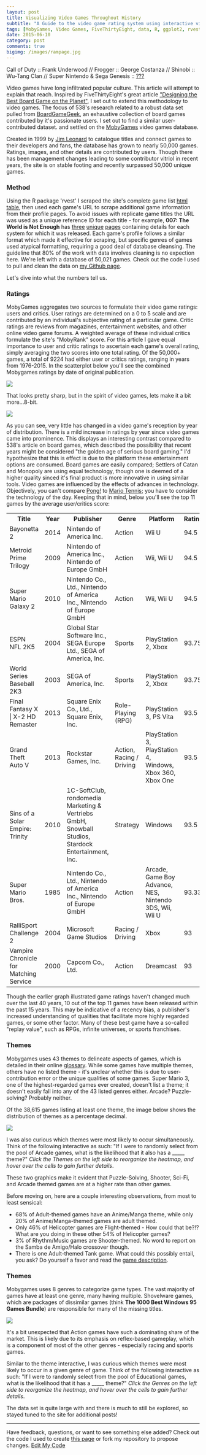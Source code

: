 ```yaml
---
layout: post
title: Visualizing Video Games Throughout History
subtitle: "A Guide to the video game rating system using interactive visuals."
tags: [MobyGames, Video Games, FiveThirtyEight, data, R, ggplot2, rvest, D3.js]
date: 2015-06-10
category: post
comments: true
bigimg: /images/rampage.jpg
---
```


<div class="well well-lg">Call of Duty :: Frank Underwood // Frogger :: George Costanza // Shinobi :: Wu-Tang Clan // Super Nintendo & Sega Genesis :: <a href="https://youtu.be/CHio4lLOhKc?t=2m32s">???</a></div>

<p>
Video games have long infiltrated popular culture. This article will attempt to explain that reach. Inspired by FiveThirtyEight's great article <a href="http://fivethirtyeight.com/features/designing-the-best-board-game-on-the-planet/">"Designing the Best Board Game on the Planet"</a>, I set out to extend this methodology to video games. The focus of 538's research related to a robust data set pulled from <a href="http://boardgamegeek.com/">BoardGameGeek</a>, an exhaustive collection of board games contributed by it's passionate users. I set out to find a similar user-contributed dataset. and settled on the <a href="https://www.mobygames.com/">MobyGames</a> video games database.

<p>
Created in 1999 by <a href="https://www.mobygames.com/info/faq5">Jim Leonard</a> to catalogue titles and connect games to their developers and fans, the database has grown to nearly 50,000 games. Ratings, images, and other details are contributed by users. Though there has been management changes leading to some contributor vitriol in recent years, the site is on stable footing and recently surpassed 50,000 unique games.
</p>

<h3>Method</h3>
<p>
Using the R package 'rvest' I scraped the site's complete game list <a href="http://www.mobygames.com/browse/games/list-games/">html table</a>, then used each game's URL to scrape additional game information from their profile pages. To avoid issues with replicate game titles the URL was used as a unique reference ID for each title - for example, <b>007: The World is Not Enough</b> has <a href="http://www.mobygames.com/game/007-the-world-is-not-enough">three</a> <a href="http://www.mobygames.com/game/007-the-world-is-not-enough_">unique</a> <a href="http://www.mobygames.com/game/007-the-world-is-not-enough__">pages</a> containing details for each system for which it was released. Each game's profile follows a similar format which made it effective for scraping, but specific genres of games used atypical formatting, requiring a good deal of database cleansing. The guideline that 80% of the work with data involves cleaning is no expection here. We're left with a database of 50,021 games. Check out the code I used to pull and clean the data on <a href="https://github.com/mikeleeco/Mobygames-Scraper/blob/master/MobygamesScraper.R">my Github page</a>.
</p>
<p>
Let's dive into what the numbers tell us.
</p>

<h3>Ratings</h3>
<p>
MobyGames aggregates two sources to formulate their video game ratings: users and critics. User ratings are determined on a 0 to 5 scale and are contributed by an individual's subjective rating of a particular game. Critic ratings are reviews from magazines, entertainment websites, and other online video game forums. A weighted average of these individual critics formulate the site's "MobyRank" score. For this article I gave equal importance to user and critic ratings to ascertain each game's overall rating, simply averaging the two scores into one total rating. Of the 50,000+ games, a total of 9224 had either user or critics ratings, ranging in years from 1976-2015. In the scatterplot below you'll see the combined Mobygames ratings by date of original publication.
</p>
<img src="/images/gamerank.png" class="img-responsive center-block center-block"></img>

<p>

That looks pretty sharp, but in the spirit of video games, lets make it a bit more...8-bit.
</p>
<p>
<img src="/images/mean_game_ranking_2d.png" class="img-responsive center-block"></img>
</p>

<p>
As you can see, very little has changed in a video game's reception by year of distribution. There is a mild increase in ratings by year since video games came into prominence. This displays an interesting contrast compared to 538's article on board games, which described the possibility that recent years might be considered "the golden age of serious board gaming." I'd hypothesize that this is effect is due to the platform these entertainment options are consumed. Board games are easily compared; Settlers of Catan and Monopoly are using equal technology, though one is deemed of a higher quality sinced it's final product is more innovative in using similar tools. Video games are influenced by the effects of advances in technology. Objectively, you can't compare <a href="https://www.mobygames.com/game/pong____">Pong!</a> to <a href="https://www.mobygames.com/game/mario-tennis">Mario Tennis</a>; you have to consider the technology of the day. Keeping that in mind, below you'll see the top 11 games by the average user/critics score:
</p>
<p>
<p><div class="table-responsive"><table class="table table-hover"><tr class="info"><th>Title</th><th>Year</th><th>Publisher</th><th>Genre</th><th>Platform</th><th>Rating</th></tr>
 <tr><td>Bayonetta 2</td><td>2014</td><td>Nintendo of America Inc.</td><td>Action</td><td>Wii U</td><td>94.5</td></tr>
 <tr><td>Metroid Prime Trilogy</td><td>2009</td><td>Nintendo of America Inc., Nintendo of Europe GmbH</td><td>Action</td><td>Wii, Wii U</td><td>94.5</td></tr>
 <tr><td>Super Mario Galaxy 2</td><td>2010</td><td>Nintendo Co., Ltd., Nintendo of America Inc., Nintendo of Europe GmbH</td><td>Action</td><td>Wii, Wii U</td><td>94.5</td></tr>
 <tr><td>ESPN NFL 2K5</td><td>2004</td><td>Global Star Software Inc., SEGA Europe Ltd., SEGA of America, Inc.</td><td>Sports</td><td>PlayStation 2, Xbox</td><td>93.75</td></tr>
 <tr><td>World Series Baseball 2K3</td><td>2003</td><td>SEGA of America, Inc.</td><td>Sports</td><td>PlayStation 2, Xbox</td><td>93.75</td></tr>
 <tr><td>Final Fantasy X | X-2 HD Remaster</td><td>2013</td><td>Square Enix Co., Ltd., Square Enix, Inc.</td><td>Role-Playing (RPG)</td><td>PlayStation 3, PS Vita</td><td>93.5</td></tr>
 <tr><td>Grand Theft Auto V</td><td>2013</td><td>Rockstar Games, Inc.</td><td>Action, Racing / Driving</td><td>PlayStation 3, PlayStation 4, Windows, Xbox 360, Xbox One</td><td>93.5</td></tr>
 <tr><td>Sins of a Solar Empire: Trinity</td><td>2010</td><td>1C-SoftClub, rondomedia Marketing & Vertriebs GmbH, Snowball Studios, Stardock Entertainment, Inc.</td><td>Strategy</td><td>Windows</td><td>93.5</td></tr>
 <tr><td>Super Mario Bros.</td><td>1985</td><td>Nintendo Co., Ltd., Nintendo of America Inc., Nintendo of Europe GmbH</td><td>Action</td><td>Arcade, Game Boy Advance, NES, Nintendo 3DS, Wii, Wii U</td><td>93.33</td></tr>
 <tr><td>RalliSport Challenge 2</td><td>2004</td><td>Microsoft Game Studios</td><td>Racing / Driving</td><td>Xbox</td><td>93</td></tr>
 <tr><td>Vampire Chronicle for Matching Service</td><td>2000</td><td>Capcom Co., Ltd.</td><td>Action</td><td>Dreamcast</td><td>93</td></tr></table></div></p>
</p>

<p>
Though the earlier graph illustrated game ratings haven't changed much over the last 40 years, 10 out of the top 11 games have been released within the past 15 years. This may be indicative of a recency bias, a publisher's increased understanding of qualities that facilitate more highly regarded games, or some other factor. Many of these best game have a so-called "replay value", such as RPGs, infinite universes, or sports franchises.
</p>


<h3>Themes</h3>
<p>
Mobygames uses 43 themes to delineate aspects of games, which is detailed in their online <a href="http://www.mobygames.com/glossary/genres">glossary</a>. While some games have multiple themes, others have no listed theme - it's unclear whether this is due to user-contribution error or the unique qualities of some games. Super Mario 3, one of the highest-regarded games ever created, doesn't list a theme; it doesn't easily fall into any of the 43 listed genres either. Arcade? Puzzle-solving? Probably neither.
</p>
<p>
Of the 38,615 games listing at least one theme, the image below shows the distribution of themes as a percentage decimal.
</p>
<img src="/images/games_by_theme.png" class="img-responsive center-block"></img>
<p>

I was also curious which themes were most likely to occur simultaneously. Think of the following interactive as such: "If I were to randomly select from the pool of Arcade games, what is the likelihood that it also has a _____ theme?" <i>Click the Themes on the left side to reorganize the heatmap, and hover over the cells to gain further details</i>.
</p>
<style>
      svg *::selection {
         background : transparent;
         width: 700px;
         height: 500px;
         margin-left: 30px;
         font-size: 13px;	
      }
     
      svg *::-moz-selection {
         background:transparent;
      } 
     
      svg *::-webkit-selection {
         background:transparent;
      }
      rect.selection {
        stroke          : #333;
        stroke-dasharray: 4px;
        stroke-opacity  : 0.5;
        fill            : transparent;
      }

      rect.cell-border {
        stroke: #eee;
        stroke-width:0.3px;   
      }

      rect.cell-selected {
        stroke: rgb(51,102,153);
        stroke-width:0.5px;   
      }

      rect.cell-hover {
        stroke: #F00;
        stroke-width:0.3px;   
      }

      text.mono {
        font-size: 9pt;
        font-family: Andale Mono, Andale Mono;
        fill: #4a4a4a;
      }

      text.text-selected {
        fill: #000;
      }

      text.text-highlight {
        fill: #c00;
      }
      text.text-hover {
        fill: #00C;
      }
      #tooltip {
        position: absolute;
        width: 200px;
        height: auto;
        padding: 10px;
        background-color: white;
        -webkit-border-radius: 10px;
        -moz-border-radius: 10px;
        border-radius: 10px;
        -webkit-box-shadow: 4px 4px 10px rgba(0, 0, 0, 0.4);
        -moz-box-shadow: 4px 4px 10px rgba(0, 0, 0, 0.4);
        box-shadow: 4px 4px 10px rgba(0, 0, 0, 0.4);
        pointer-events: none;
      }

      #tooltip.hidden {
        display: none;
      }

      #tooltip p {
        margin: 0;
        font-family: Andale Mono;
        font-size: 12px;
        line-height: 20px;
      }
</style>


<div id="tooltip" class="hidden">
	<p><span id="value"></span></p>
</div>

<script src="http://d3js.org/d3.v3.min.js"></script>



<div id="chart1" class="text-center"></div>

<script>
var margin = { top: 175, right: 10, bottom: 50, left: 175 },
  cellSize=12;
  col_number=43;
  row_number=43;
  width = cellSize*col_number, // - margin.left - margin.right,
  height = cellSize*row_number , // - margin.top - margin.bottom,
  //gridSize = Math.floor(width / 24),
  legendElementWidth = cellSize*2.5,
  colorBuckets = 11,
  colors = ['#FFFFFF','#F1EEF6','#E6D3E1','#DBB9CD','#D19EB9','#C684A4','#BB6990','#B14F7C','#A63467','#9B1A53','#91003F'];
  hcrow = [1,2,3,4,5,6,7,8,9,10,11,12,13,14,15,16,17,18,19,20,21,22,23,24,25,26,27,28,29,30,31,32,33,34,35,36,37,38,39,40,41,42,43],
  hccol = [1,2,3,4,5,6,7,8,9,10,11,12,13,14,15,16,17,18,19,20,21,22,23,24,25,26,27,28,29,30,31,32,33,34,35,36,37,38,39,40,41,42,43],
  rowLabel = ['Adult','Anime/Manga','Arcade','BattleMech','Board/PartyGame','Cards/Tiles','Casino','Chess','Comics','Cyberpunk/DarkSci-Fi','Detective/Mystery','Fantasy','Fighting','Flight','GameShow','Helicopter','HistoricalBattle','Horror','InteractiveFiction (IF)','IF (w/Graphics)','InteractiveMovie','Managerial','MartialArts','Meditative/Zen','Mental Training','Naval','Paddle/Pong','PersistentUniverse','Pinball','Post-Apocalyptic','Puzzle-Solving','Real-Time','Rhythm/Music','Sci-Fi/Futuristic','Shooter','Spy/Espionage','Stealth','Survival','Tank','Train','Turn-based','VideoBackdrop','VisualNovel'],
  colLabel = ['Adult','Anime/Manga','Arcade','BattleMech','Board/PartyGame','Cards/Tiles','Casino','Chess','Comics','Cyberpunk/DarkSci-Fi','Detective/Mystery','Fantasy','Fighting','Flight','GameShow','Helicopter','HistoricalBattle','Horror','InteractiveFiction (IF)','IF (w/Graphics)','InteractiveMovie','Managerial','MartialArts','Meditative/Zen','Mental Training','Naval','Paddle/Pong','PersistentUniverse','Pinball','Post-Apocalyptic','Puzzle-Solving','Real-Time','Rhythm/Music','Sci-Fi/Futuristic','Shooter','Spy/Espionage','Stealth','Survival','Tank','Train','Turn-based','VideoBackdrop','VisualNovel'];

d3.csv("/data/data_heatmap.csv",
function(d) {
  return {
    row:   +d.row_idx,
    col:   +d.col_idx,
    value: +d.vgfreq
  };
},
function(error, data) {
  var colorScale = d3.scale.linear()
      .domain([ 0, 10, 20, 30, 40, 50, 60, 70, 80, 90, 100])
      .range(colors);
  
  var charta = d3.select("div#chart1").append("svg")
      .attr("width", width + margin.left + margin.right)
      .attr("height", height + margin.top + margin.bottom)
      .append("g")
      .attr("transform", "translate(" + margin.left + "," + margin.top + ")")
      ;
  var rowSortOrder=false;
  var colSortOrder=false;
  var rowLabels = charta.append("g")
      .selectAll(".rowLabelg")
      .data(rowLabel)
      .enter()
      .append("text")
      .text(function (d) { return d; })
      .attr("x", 0)
      .attr("y", function (d, i) { return hcrow.indexOf(i+1) * cellSize; })
      .style("text-anchor", "end")
      .attr("transform", "translate(-6," + cellSize / 1.5 + ")")
      .attr("class", function (d,i) { return "rowLabel mono r"+i;} ) 
      .on("mouseover", function(d) {d3.select(this).classed("text-hover",true);})
      .on("mouseout" , function(d) {d3.select(this).classed("text-hover",false);})
      .on("click", function(d,i) {rowSortOrder=!rowSortOrder; sortbylabel("r",i,rowSortOrder);d3.select("#order").property("selectedIndex", 4).node().focus();;})
      ;

  var colLabels = charta.append("g")
      .selectAll(".colLabelg")
      .data(colLabel)
      .enter()
      .append("text")
      .text(function (d) { return d; })
      .attr("x", 0)
      .attr("y", function (d, i) { return hccol.indexOf(i+1) * cellSize; })
      .style("text-anchor", "left")
      .attr("transform", "translate("+cellSize/2 + ",-6) rotate (-90)")
      .attr("class",  function (d,i) { return "colLabel mono c"+i;} )
      .on("mouseover", function(d) {d3.select(this).classed("text-hover",true);})
      .on("mouseout" , function(d) {d3.select(this).classed("text-hover",false);})
      .on("click", function(d,i) {colSortOrder=!colSortOrder;  sortbylabel("c",i,colSortOrder);d3.select("#order").property("selectedIndex", 4).node().focus();;})
      ;

  var heatMap = charta.append("g").attr("class","g3")
        .selectAll(".cellg")
        .data(data,function(d){return d.row+":"+d.col;})
        .enter()
        .append("rect")
        .attr("x", function(d) { return hccol.indexOf(d.col) * cellSize; })
        .attr("y", function(d) { return hcrow.indexOf(d.row) * cellSize; })
        .attr("class", function(d){return "cell cell-border cr"+(d.row-1)+" cc"+(d.col-1);})
        .attr("width", cellSize)
        .attr("height", cellSize)
        .style("fill", function(d) { return colorScale(d.value); })
        /* .on("click", function(d) {
               var rowtext=d3.select(".r"+(d.row-1));
               if(rowtext.classed("text-selected")==false){
                   rowtext.classed("text-selected",true);
               }else{
                   rowtext.classed("text-selected",false);
               }
        })*/
        .on("mouseover", function(d){
               //highlight text
               d3.select(this).classed("cell-hover",true);
               d3.selectAll(".rowLabel").classed("text-highlight",function(r,ri){ return ri==(d.row-1);});
               d3.selectAll(".colLabel").classed("text-highlight",function(c,ci){ return ci==(d.col-1);});
        
               //Update the tooltip position and value
               d3.select("#tooltip")
                 .style("left", (d3.event.pageX+10) + "px")
                 .style("top", (d3.event.pageY-10) + "px")
                 .select("#value")
                 .text(d.value+"% of "+rowLabel[d.row-1]+" games have a "+colLabel[d.col-1]+" theme");  
               //Show the tooltip
               d3.select("#tooltip").classed("hidden", false);
        })
        .on("mouseout", function(){
               d3.select(this).classed("cell-hover",false);
               d3.selectAll(".rowLabel").classed("text-highlight",false);
               d3.selectAll(".colLabel").classed("text-highlight",false);
               d3.select("#tooltip").classed("hidden", true);
        })
        ;

  var legend = charta.selectAll(".legend")
      .data([ 0, 10, 20, 30, 40, 50, 60, 70, 80, 90, 100])
      .enter().append("g")
      .attr("class", "legend");
 
  legend.append("rect")
    .attr("x", function(d, i) { return legendElementWidth * i; })
    .attr("y", height+(cellSize*2))
    .attr("width", legendElementWidth)
    .attr("height", cellSize)
    .style("fill", function(d, i) { return colors[i]; });
 
  legend.append("text")
    .attr("class", "mono")
    .text(function(d) { return d; })
    .attr("width", legendElementWidth)
    .attr("x", function(d, i) { return legendElementWidth * i; })
    .attr("y", height + (cellSize*4));

// Change ordering of cells

  function sortbylabel(rORc,i,sortOrder){
       var t = charta.transition().duration(1500);
       var vgfreq=[];
       var sorted; // sorted is zero-based index
       d3.selectAll(".c"+rORc+i) 
         .filter(function(ce){
            vgfreq.push(ce.value);
          })
       ;
       if(rORc=="r"){ // sort vgfreq of a gene
         sorted=d3.range(col_number).sort(function(a,b){ if(sortOrder){ return vgfreq[b]-vgfreq[a];}else{ return vgfreq[a]-vgfreq[b];}});
         t.selectAll(".cell")
           .attr("x", function(d) { return sorted.indexOf(d.col-1) * cellSize; })
           ;
         t.selectAll(".colLabel")
          .attr("y", function (d, i) { return sorted.indexOf(i) * cellSize; })
         ;
       }else{ // sort vgfreq of a contrast
         sorted=d3.range(row_number).sort(function(a,b){if(sortOrder){ return vgfreq[b]-vgfreq[a];}else{ return vgfreq[a]-vgfreq[b];}});
         t.selectAll(".cell")
           .attr("y", function(d) { return sorted.indexOf(d.row-1) * cellSize; })
           ;
         t.selectAll(".rowLabel")
          .attr("y", function (d, i) { return sorted.indexOf(i) * cellSize; })
         ;
       }
  }

  d3.select("#order").on("change",function(){
    order(this.value);
  });
  

  var sa=d3.select(".g3")
      .on("mousedown", function() {
          if( !d3.event.altKey) {
             d3.selectAll(".cell-selected").classed("cell-selected",false);
             d3.selectAll(".rowLabel").classed("text-selected",false);
             d3.selectAll(".colLabel").classed("text-selected",false);
          }
         var p = d3.mouse(this);
         sa.append("rect")
         .attr({
             rx      : 0,
             ry      : 0,
             class   : "selection",
             x       : p[0],
             y       : p[1],
             width   : 1,
             height  : 1
         })
      })
      .on("mousemove", function() {
         var s = sa.select("rect.selection");
      
         if(!s.empty()) {
             var p = d3.mouse(this),
                 d = {
                     x       : parseInt(s.attr("x"), 10),
                     y       : parseInt(s.attr("y"), 10),
                     width   : parseInt(s.attr("width"), 10),
                     height  : parseInt(s.attr("height"), 10)
                 },
                 move = {
                     x : p[0] - d.x,
                     y : p[1] - d.y
                 }
             ;
      
             if(move.x < 1 || (move.x*2<d.width)) {
                 d.x = p[0];
                 d.width -= move.x;
             } else {
                 d.width = move.x;       
             }
      
             if(move.y < 1 || (move.y*2<d.height)) {
                 d.y = p[1];
                 d.height -= move.y;
             } else {
                 d.height = move.y;       
             }
             s.attr(d);
      
                 // deselect all temporary selected state objects
             d3.selectAll('.cell-selection.cell-selected').classed("cell-selected", false);
             d3.selectAll(".text-selection.text-selected").classed("text-selected",false);

             d3.selectAll('.cell').filter(function(cell_d, i) {
                 if(
                     !d3.select(this).classed("cell-selected") && 
                         // inner circle inside selection frame
                     (this.x.baseVal.value)+cellSize >= d.x && (this.x.baseVal.value)<=d.x+d.width && 
                     (this.y.baseVal.value)+cellSize >= d.y && (this.y.baseVal.value)<=d.y+d.height
                 ) {
      
                     d3.select(this)
                     .classed("cell-selection", true)
                     .classed("cell-selected", true);

                     d3.select(".r"+(cell_d.row-1))
                     .classed("text-selection",true)
                     .classed("text-selected",true);

                     d3.select(".c"+(cell_d.col-1))
                     .classed("text-selection",true)
                     .classed("text-selected",true);
                 }
             });
         }
      })
      .on("mouseup", function() {
            // remove selection frame
         sa.selectAll("rect.selection").remove();
      
             // remove temporary selection marker class
         d3.selectAll('.cell-selection').classed("cell-selection", false);
         d3.selectAll(".text-selection").classed("text-selection",false);
      })
      .on("mouseout", function() {
         if(d3.event.relatedTarget.tagName=='html') {
                 // remove selection frame
             sa.selectAll("rect.selection").remove();
                 // remove temporary selection marker class
             d3.selectAll('.cell-selection').classed("cell-selection", false);
             d3.selectAll(".rowLabel").classed("text-selected",false);
             d3.selectAll(".colLabel").classed("text-selected",false);
         }
      })
      ;
});
</script>
<p>

These two graphics make it evident that Puzzle-Solving, Shooter, Sci-Fi, and Arcade themed games are at a higher rate than other games.
</p>
<p>
Before moving on, here are a couple interesting observations, from most to least sensical:
</p>
<ul>
<li>68% of Adult-themed games have an Anime/Manga theme, while only 20% of Anime/Manga-themed games are adult themed.</li><li>Only 46% of Helicopter games are Flight-themed - How could that be?!? What are you doing in these other 54% of Helicopter games?</li><li>3% of Rhythm/Music games are Shooter-themed. No word to report on the Samba de Amigo/Halo crossover though.</li><li>There is one Adult-themed Tank game. What could this possibly entail, you ask? Do yourself a favor and read the <a href="http://www.mobygames.com/game/space-fuck">game description</a>.</li>
</ul>
<p>
</p>
<h3>Themes</h3>
<p>

Mobygames uses 8 genres to categorize game types. The vast majority of games have at least one genre, many having multiple. Shovelware games, which are packages of dissimilar games (think <b>The 1000 Best Windows 95 Games Bundle</b>) are responsible for many of the missing titles.
</p>
<img src="/images/games_by_genre.png" class="img-responsive center-block"></img>
<p>

It's a bit unexpected that Action games have such a dominating share of the market. This is likely due to its emphasis on reflex-based gameplay, which is a component of most of the other genres - especially racing and sports games.
</p>
<p>
Similar to the theme interactive, I was curious which themes were most likely to occur in a given genre of game. Think of the following interactive as such: "If I were to randomly select from the pool of Educational games, what is the likelihood that it has a _____ theme?" <i>Click the Genres on the left side to reorganize the heatmap, and hover over the cells to gain further details</i>.
</p>
<div id="chart2" class="text-center"></div>

<script type="text/javascript">
var margin = { top: 175, right: 10, bottom: 50, left: 175 },
  cellSize=12;
  cl_number=43;
  rw_number=8;
  widthy = cellSize*cl_number, // - margin.left - margin.right,
  heighty = cellSize*rw_number , // - margin.top - margin.bottom,
  //gridSize = Math.floor(widthy / 24),
  legendElementWidth = cellSize*2.5,
  colorBuckets = 11,
  colors = ['#FFFFFF','#F1EEF6','#E6D3E1','#DBB9CD','#D19EB9','#C684A4','#BB6990','#B14F7C','#A63467','#9B1A53','#91003F'];
  hcrw = [1,2,3,4,5,6,7,8],
  hccl = [1,2,3,4,5,6,7,8,9,10,11,12,13,14,15,16,17,18,19,20,21,22,23,24,25,26,27,28,29,30,31,32,33,34,35,36,37,38,39,40,41,42,43],
  rwLabel = ['Action','Adventure','Educational','RPG','Racing','Simulation','Sports','Strategy'],
  clLabel = ['Adult','Anime/Manga','Arcade','BattleMech','Board/PartyGame','Cards/Tiles','Casino','Chess','Comics','Cyberpunk/DarkSci-Fi','Detective/Mystery','Fantasy','Fighting','Flight','GameShow','Helicopter','HistoricalBattle','Horror','InteractiveFiction (IF)','IF (w/Graphics)','InteractiveMovie','Managerial','MartialArts','Meditative/Zen','Mental Training','Naval','Paddle/Pong','PersistentUniverse','Pinball','Post-Apocalyptic','Puzzle-Solving','Real-Time','Rhythm/Music','Sci-Fi/Futuristic','Shooter','Spy/Espionage','Stealth','Survival','Tank','Train','Turn-based','VideoBackdrop','VisualNovel'];

d3.csv("/data/data_heatmap2.csv",
function(d) {
  return {
    rw:   +d.rw_id,
    cl:   +d.cl_id,
    value: +d.vgfre
  };
},
function(error, data) {
  var colorScale = d3.scale.linear()
      .domain([ 0, 10, 20, 30, 40, 50, 60, 70, 80, 90, 100])
      .range(colors);
  
  var chartb = d3.select("div#chart2").append("svg")
      .attr("width", widthy + margin.left + margin.right)
      .attr("height", heighty + margin.top + margin.bottom)
      .append("g")
      .attr("transform", "translate(" + margin.left + "," + margin.top + ")")
      ;

  var rwSortOrder=false;
  var rwLabels = chartb.append("g")
      .selectAll(".rwLabelg")
      .data(rwLabel)
      .enter()
      .append("text")
      .text(function (d) { return d; })
      .attr("x", 0)
      .attr("y", function (d, i) { return hcrw.indexOf(i+1) * cellSize; })
      .style("text-anchor", "end")
      .attr("transform", "translate(-6," + cellSize / 1.5 + ")")
      .attr("class", function (d,i) { return "rwLabel mono rr"+i;} ) 
      .on("mouseover", function(d) {d3.select(this).classed("text-hover",true);})
      .on("mouseout" , function(d) {d3.select(this).classed("text-hover",false);})
      .on("click", function(d,i) {rwSortOrder=!rwSortOrder; sortbylabel("rr",i,rwSortOrder);d3.select("#order").property("selectedIndex", 4).node().focus();;})
      ;

  var clSortOrder=false;
  var clLabels = chartb.append("g")
      .selectAll(".clLabelg")
      .data(clLabel)
      .enter()
      .append("text")
      .text(function (d) { return d; })
      .attr("x", 0)
      .attr("y", function (d, i) { return hccl.indexOf(i+1) * cellSize; })
      .style("text-anchor", "left")
      .attr("transform", "translate("+cellSize/2 + ",-6) rotate (-90)")
      .attr("class",  function (d,i) { return "clLabel mono cc"+i;} )
      .on("mouseover", function(d) {d3.select(this).classed("text-hover",true);})
      .on("mouseout" , function(d) {d3.select(this).classed("text-hover",false);})
      .on("click", function(d,i) {clSortOrder=!clSortOrder;  sortbylabel("cc",i,clSortOrder);d3.select("#order").property("selectedIndex", 4).node().focus();;})
      ;

  var heat = chartb.append("g").attr("class","g3")
        .selectAll(".cellg")
        .data(data,function(d){return d.rw+":"+d.cl;})
        .enter()
        .append("rect")
        .attr("x", function(d) { return hccl.indexOf(d.cl) * cellSize; })
        .attr("y", function(d) { return hcrw.indexOf(d.rw) * cellSize; })
        .attr("class", function(d){return "cell cell-border ccrr"+(d.rw-1)+" cccc"+(d.cl-1);})
        .attr("width", cellSize)
        .attr("height", cellSize)
        .style("fill", function(d) { return colorScale(d.value); })
        /* .on("click", function(d) {
               var rwtext=d3.select(".rr"+(d.rw-1));
               if(rwtext.classed("text-selected")==false){
                   rwtext.classed("text-selected",true);
               }else{
                   rwtext.classed("text-selected",false);
               }
        })*/
        .on("mouseover", function(d){
               //highlight text
               d3.select(this).classed("cell-hover",true);
               d3.selectAll(".rwLabel").classed("text-highlight",function(r,ri){ return ri==(d.rw-1);});
               d3.selectAll(".clLabel").classed("text-highlight",function(c,ci){ return ci==(d.cl-1);});
        
               //Update the tooltip position and value
               d3.select("#tooltip")
                 .style("left", (d3.event.pageX+10) + "px")
                 .style("top", (d3.event.pageY-10) + "px")
                 .select("#value")
                 .text(d.value+"% of "+rwLabel[d.rw-1]+" games have a "+clLabel[d.cl-1]+" theme");  
               //Show the tooltip
               d3.select("#tooltip").classed("hidden", false);
        })
        .on("mouseout", function(){
               d3.select(this).classed("cell-hover",false);
               d3.selectAll(".rwLabel").classed("text-highlight",false);
               d3.selectAll(".clLabel").classed("text-highlight",false);
               d3.select("#tooltip").classed("hidden", true);
        })
        ;

  var legend = chartb.selectAll(".legend")
      .data([ 0, 10, 20, 30, 40, 50, 60, 70, 80, 90, 100])
      .enter().append("g")
      .attr("class", "legend");
 
  legend.append("rect")
    .attr("x", function(d, i) { return legendElementWidth * i; })
    .attr("y", heighty+(cellSize*2))
    .attr("width", legendElementWidth)
    .attr("height", cellSize)
    .style("fill", function(d, i) { return colors[i]; });
 
  legend.append("text")
    .attr("class", "mono")
    .text(function(d) { return d; })
    .attr("width", legendElementWidth)
    .attr("x", function(d, i) { return legendElementWidth * i; })
    .attr("y", heighty + (cellSize*4));

// Change ordering of cells

  function sortbylabel(rrORcc,i,sortOrder){
       var t = chartb.transition().duration(1500);
       var vgfre=[];
       var sorted; // sorted is zero-based index
       d3.selectAll(".cc"+rrORcc+i) 
         .filter(function(ce){
            vgfre.push(ce.value);
          })
       ;
       if(rrORcc=="rr"){ // sort vgfre of a gene
         sorted=d3.range(cl_number).sort(function(a,b){ if(sortOrder){ return vgfre[b]-vgfre[a];}else{ return vgfre[a]-vgfre[b];}});
         t.selectAll(".cell")
           .attr("x", function(d) { return sorted.indexOf(d.cl-1) * cellSize; })
           ;
         t.selectAll(".clLabel")
          .attr("y", function (d, i) { return sorted.indexOf(i) * cellSize; })
         ;
       }else{ // sort vgfreq of a contrast
         sorted=d3.range(rw_number).sort(function(a,b){if(sortOrder){ return vgfre[b]-vgfre[a];}else{ return vgfre[a]-vgfre[b];}});
         t.selectAll(".cell")
           .attr("y", function(d) { return sorted.indexOf(d.rw-1) * cellSize; })
           ;
         t.selectAll(".rwLabel")
          .attr("y", function (d, i) { return sorted.indexOf(i) * cellSize; })
         ;
       }
  }

  d3.select("#order").on("change",function(){
    order(this.value);
  });
  

  var sa=d3.select(".g3")
      .on("mousedown", function() {
          if( !d3.event.altKey) {
             d3.selectAll(".cell-selected").classed("cell-selected",false);
             d3.selectAll(".rwLabel").classed("text-selected",false);
             d3.selectAll(".clLabel").classed("text-selected",false);
          }
         var p = d3.mouse(this);
         sa.append("rect")
         .attr({
             rx      : 0,
             ry      : 0,
             class   : "selection",
             x       : p[0],
             y       : p[1],
             widthy   : 1,
             heighty  : 1
         })
      })
      .on("mousemove", function() {
         var s = sa.select("rect.selection");
      
         if(!s.empty()) {
             var p = d3.mouse(this),
                 d = {
                     x       : parseInt(s.attr("x"), 10),
                     y       : parseInt(s.attr("y"), 10),
                     widthy   : parseInt(s.attr("width"), 10),
                     heighty  : parseInt(s.attr("height"), 10)
                 },
                 move = {
                     x : p[0] - d.x,
                     y : p[1] - d.y
                 }
             ;
      
             if(move.x < 1 || (move.x*2<d.widthy)) {
                 d.x = p[0];
                 d.widthy -= move.x;
             } else {
                 d.widthy = move.x;       
             }
      
             if(move.y < 1 || (move.y*2<d.heighty)) {
                 d.y = p[1];
                 d.heighty -= move.y;
             } else {
                 d.heighty = move.y;       
             }
             s.attr(d);
      
                 // deselect all temporary selected state objects
             d3.selectAll('.cell-selection.cell-selected').classed("cell-selected", false);
             d3.selectAll(".text-selection.text-selected").classed("text-selected",false);

             d3.selectAll('.cell').filter(function(cell_d, i) {
                 if(
                     !d3.select(this).classed("cell-selected") && 
                         // inner circle inside selection frame
                     (this.x.baseVal.value)+cellSize >= d.x && (this.x.baseVal.value)<=d.x+d.widthy && 
                     (this.y.baseVal.value)+cellSize >= d.y && (this.y.baseVal.value)<=d.y+d.heighty
                 ) {
      
                     d3.select(this)
                     .classed("cell-selection", true)
                     .classed("cell-selected", true);

                     d3.select(".rr"+(cell_d.rw-1))
                     .classed("text-selection",true)
                     .classed("text-selected",true);

                     d3.select(".cc"+(cell_d.cl-1))
                     .classed("text-selection",true)
                     .classed("text-selected",true);
                 }
             });
         }
      })
      .on("mouseup", function() {
            // remove selection frame
         sa.selectAll("rect.selection").remove();
      
             // remove temporary selection marker class
         d3.selectAll('.cell-selection').classed("cell-selection", false);
         d3.selectAll(".text-selection").classed("text-selection",false);
      })
      .on("mouseout", function() {
         if(d3.event.relatedTarget.tagName=='html') {
                 // remove selection frame
             sa.selectAll("rect.selection").remove();
                 // remove temporary selection marker class
             d3.selectAll('.cell-selection').classed("cell-selection", false);
             d3.selectAll(".rwLabel").classed("text-selected",false);
             d3.selectAll(".clLabel").classed("text-selected",false);
         }
      })
      ;
});
</script>

<p>
The data set is quite large with and there is much to still be explored, so stayed tuned to the site for additional posts!
</p>

<hr>

<p>
Have feedback, questions, or want to see something else added? Check out the code I used to create <a href="https://github.com/mikeleeco/mikeleeco.github.com/blob/master/_posts/2015-06-10-video-games-interactive.md">this page</a> or fork my repository to propose changes. <a class="btn btn-primary" href="https://github.com/mikeleeco/Mobygames-Scraper/fork">Edit My Code</a>
</p>

